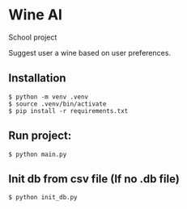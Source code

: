 # Wine AI

School project

Suggest user a wine based on user preferences.

## Installation

```
$ python -m venv .venv
$ source .venv/bin/activate
$ pip install -r requirements.txt
```

## Run project:

```
$ python main.py
```

## Init db from csv file (If no .db file)

```
$ python init_db.py
```